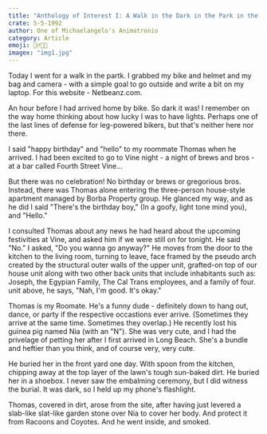 ```yaml
---
title: "Anthology of Interest I: A Walk in the Dark in the Park in the Dark"
crate: 5-5-1992
author: One of Michaelangelo's Animatronio
category: Article
emoji: 🚶‍♂️🌴🔦
imagex: "img1.jpg"
---
```

<div class="post-content">


Today I went for a walk in the partk. I grabbed my bike and helmet and my bag and camera - with a simple goal to go outside and write a bit on my laptop. For this website - Netbeanz.com.

An hour before I had arrived home by bike. So dark it was! I remember on the way home thinking about how lucky I was to have lights. Perhaps one of the last lines of defense for leg-powered bikers, but that's neither here nor there. 

I said "happy birthday" and "hello" to my roommate Thomas when he arrived. I had been excited to go to Vine night - a night of brews and bros - at a bar called Fourth Street Vine...

But there was no celebration! No birthday or brews or gregorious bros. Instead, there was Thomas alone entering the three-person house-style apartment managed by Borba Property group. He glanced my way, and as he did I said "There's the birthday boy," (In a goofy, light tone mind you), and "Hello."

I consulted Thomas about any news he had heard about the upcoming festivities at Vine, and asked him if we were still on for tonight. He said "No." I asked, "Do you wanna go anyway?" He moves from the door to the kitchen to the living room, turning to leave, face framed by the pseudo arch created by the structural outer walls of the upper unit, grafted-on top of our house unit along with two other back units that include inhabitants such as: Joseph, the Egypian Family, The Cal Trans employees, and a family of four. unit above, he says, "Nah, I'm good. It's okay."

Thomas is my Roomate. He's a funny dude - definitely down to hang out, dance, or party if the respective occastions ever arrive. (Sometimes they arrive at the same time. Sometimes they overlap.) He recently lost his guinea pig named Nia (with an "N"). She was very cute, and I had the privelage of petting her after I first arrived in Long Beach. She's a bundle and heftier than you think, and of course very, very cute.

He buried her in the front yard one day. With spoon from the kitchen, chipping away at the top layer of the lawn's tough sun-baked dirt. He buried her in a shoebox. I never saw the embalming ceremony, but I did witness the burial. It was dark, so I held up my phone's flashlight.

Thomas, covered in dirt, arose from the site, after having just levered a slab-like slat-like garden stone over Nia to cover her body. And protect it from Racoons and Coyotes. And he went inside, and smoked.

</div>